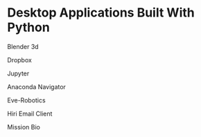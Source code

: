 # Desktop Applications Built With Python

Blender 3d

Dropbox

Jupyter

Anaconda Navigator

Eve-Robotics

Hiri Email Client

Mission Bio






